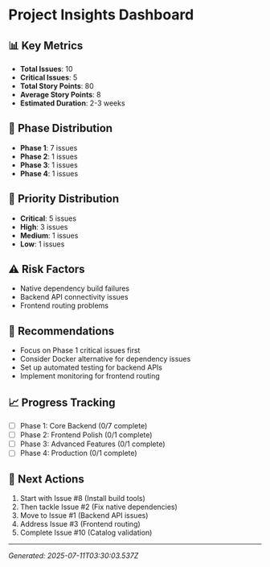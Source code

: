 # Project Insights Dashboard

## 📊 Key Metrics
- **Total Issues**: 10
- **Critical Issues**: 5
- **Total Story Points**: 80
- **Average Story Points**: 8
- **Estimated Duration**: 2-3 weeks

## 📅 Phase Distribution
- **Phase 1**: 7 issues
- **Phase 2**: 1 issues
- **Phase 3**: 1 issues
- **Phase 4**: 1 issues

## 🎯 Priority Distribution
- **Critical**: 5 issues
- **High**: 3 issues
- **Medium**: 1 issues
- **Low**: 1 issues

## ⚠️ Risk Factors
- Native dependency build failures
- Backend API connectivity issues
- Frontend routing problems

## 🎯 Recommendations
- Focus on Phase 1 critical issues first
- Consider Docker alternative for dependency issues
- Set up automated testing for backend APIs
- Implement monitoring for frontend routing

## 📈 Progress Tracking
- [ ] Phase 1: Core Backend (0/7 complete)
- [ ] Phase 2: Frontend Polish (0/1 complete)  
- [ ] Phase 3: Advanced Features (0/1 complete)
- [ ] Phase 4: Production (0/1 complete)

## 🔄 Next Actions
1. Start with Issue #8 (Install build tools)
2. Then tackle Issue #2 (Fix native dependencies)
3. Move to Issue #1 (Backend API issues)
4. Address Issue #3 (Frontend routing)
5. Complete Issue #10 (Catalog validation)

---
*Generated: 2025-07-11T03:30:03.537Z*
